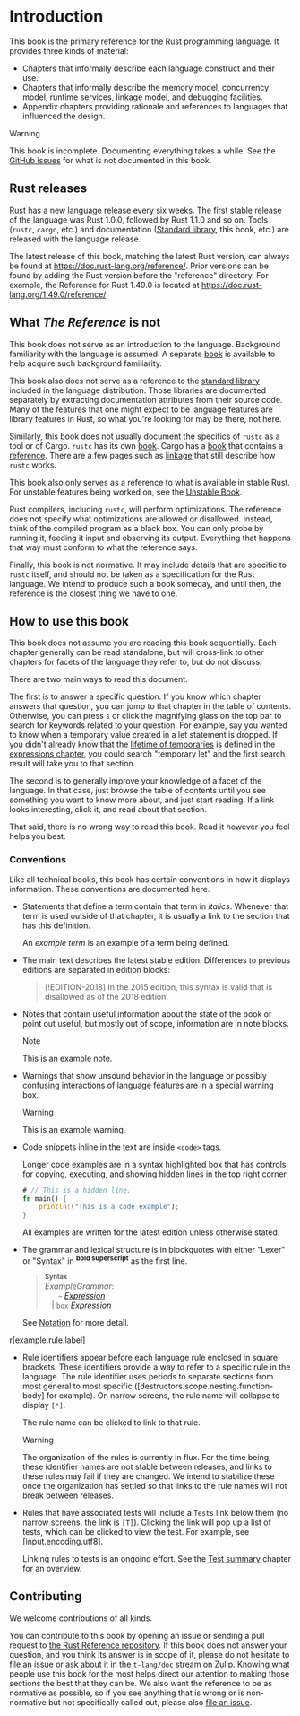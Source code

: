 # Introduction

This book is the primary reference for the Rust programming language.
It provides three kinds of material:

  - Chapters that informally describe each language construct and their use.
  - Chapters that informally describe the memory model, concurrency model, runtime services, linkage model, and debugging facilities.
  - Appendix chapters providing rationale and references to languages that influenced the design.

> [!WARNING]
> This book is incomplete. Documenting everything takes a while.
> See the [GitHub issues] for what is not documented in this book.

## Rust releases

Rust has a new language release every six weeks.
The first stable release of the language was Rust 1.0.0, followed by Rust 1.1.0 and so on.
Tools (`rustc`, `cargo`, etc.) and documentation ([Standard library], this book, etc.) are released with the language release.

The latest release of this book, matching the latest Rust version, can always be found at <https://doc.rust-lang.org/reference/>.
Prior versions can be found by adding the Rust version before the "reference" directory.
For example, the Reference for Rust 1.49.0 is located at <https://doc.rust-lang.org/1.49.0/reference/>.

## What *The Reference* is not

This book does not serve as an introduction to the language.
Background familiarity with the language is assumed.
A separate [book] is available to help acquire such background familiarity.

This book also does not serve as a reference to the [standard library] included in the language distribution.
Those libraries are documented separately by extracting documentation attributes from their source code.
Many of the features that one might expect to be language features are library features in Rust, so what you're looking for may be there, not here.

Similarly, this book does not usually document the specifics of `rustc` as a tool or of Cargo.
`rustc` has its own [book][rustc book].
Cargo has a [book][cargo book] that contains a [reference][cargo reference].
There are a few pages such as [linkage] that still describe how `rustc` works.

This book also only serves as a reference to what is available in stable Rust.
For unstable features being worked on, see the [Unstable Book].

Rust compilers, including `rustc`, will perform optimizations.
The reference does not specify what optimizations are allowed or disallowed.
Instead, think of the compiled program as a black box.
You can only probe by running it, feeding it input and observing its output.
Everything that happens that way must conform to what the reference says.

Finally, this book is not normative.
It may include details that are specific to `rustc` itself, and should not be taken as a specification for the Rust language.
We intend to produce such a book someday, and until then, the reference is the closest thing we have to one.

## How to use this book

This book does not assume you are reading this book sequentially.
Each chapter generally can be read standalone, but will cross-link to other chapters for facets of the language they refer to, but do not discuss.

There are two main ways to read this document.

The first is to answer a specific question.
If you know which chapter answers that question, you can jump to that chapter in the table of contents.
Otherwise, you can press `s` or click the magnifying glass on the top bar to search for keywords related to your question.
For example, say you wanted to know when a temporary value created in a let statement is dropped.
If you didn't already know that the [lifetime of temporaries] is defined in the [expressions chapter], you could search "temporary let" and the first search result will take you to that section.

The second is to generally improve your knowledge of a facet of the language.
In that case, just browse the table of contents until you see something you want to know more about, and just start reading.
If a link looks interesting, click it, and read about that section.

That said, there is no wrong way to read this book. Read it however you feel helps you best.

### Conventions

Like all technical books, this book has certain conventions in how it displays information.
These conventions are documented here.

* Statements that define a term contain that term in *italics*.
  Whenever that term is used outside of that chapter, it is usually a link to the section that has this definition.

  An *example term* is an example of a term being defined.

* The main text describes the latest stable edition. Differences to previous editions are separated in edition blocks:

  > [!EDITION-2018]
  > In the 2015 edition, this syntax is valid that is disallowed as of the 2018 edition.

* Notes that contain useful information about the state of the book or point out useful, but mostly out of scope, information are in note blocks.

  > [!NOTE]
  > This is an example note.

* Warnings that show unsound behavior in the language or possibly confusing interactions of language features are in a special warning box.

  > [!WARNING]
  > This is an example warning.

* Code snippets inline in the text are inside `<code>` tags.

  Longer code examples are in a syntax highlighted box that has controls for copying, executing, and showing hidden lines in the top right corner.

  ```rust
  # // This is a hidden line.
  fn main() {
      println!("This is a code example");
  }
  ```

  All examples are written for the latest edition unless otherwise stated.

* The grammar and lexical structure is in blockquotes with either "Lexer" or "Syntax" in <sup>**bold superscript**</sup> as the first line.

  > **<sup>Syntax</sup>**\
  > _ExampleGrammar_:\
  > &nbsp;&nbsp; &nbsp;&nbsp; `~` [_Expression_]\
  > &nbsp;&nbsp; | `box` [_Expression_]

  See [Notation] for more detail.

r[example.rule.label]
* Rule identifiers appear before each language rule enclosed in square brackets. These identifiers provide a way to refer to a specific rule in the language. The rule identifier uses periods to separate sections from most general to most specific ([destructors.scope.nesting.function-body] for example). On narrow screens, the rule name will collapse to display `[*]`.

  The rule name can be clicked to link to that rule.

  > [!WARNING]
  > The organization of the rules is currently in flux. For the time being, these identifier names are not stable between releases, and links to these rules may fail if they are changed. We intend to stabilize these once the organization has settled so that links to the rule names will not break between releases.

* Rules that have associated tests will include a `Tests` link below them (no narrow screens, the link is `[T]`). Clicking the link will pop up a list of tests, which can be clicked to view the test. For example, see [input.encoding.utf8].

  Linking rules to tests is an ongoing effort. See the [Test summary](test-summary.md) chapter for an overview.

## Contributing

We welcome contributions of all kinds.

You can contribute to this book by opening an issue or sending a pull request to [the Rust Reference repository].
If this book does not answer your question, and you think its answer is in scope of it, please do not hesitate to [file an issue] or ask about it in the `t-lang/doc` stream on [Zulip].
Knowing what people use this book for the most helps direct our attention to making those sections the best that they can be.
We also want the reference to be as normative as possible, so if you see anything that is wrong or is non-normative but not specifically called out, please also [file an issue].

[book]: ../book/index.html
[github issues]: https://github.com/rust-lang/reference/issues
[standard library]: std
[the Rust Reference repository]: https://github.com/rust-lang/reference/
[Unstable Book]: https://doc.rust-lang.org/nightly/unstable-book/
[_Expression_]: expressions.md
[cargo book]: ../cargo/index.html
[cargo reference]: ../cargo/reference/index.html
[expressions chapter]: expressions.html
[file an issue]: https://github.com/rust-lang/reference/issues
[lifetime of temporaries]: expressions.html#temporaries
[linkage]: linkage.html
[rustc book]: ../rustc/index.html
[Notation]: notation.md
[Zulip]: https://rust-lang.zulipchat.com/#narrow/stream/237824-t-lang.2Fdoc
